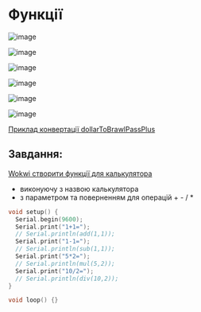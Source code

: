 # Функції

![image](https://github.com/user-attachments/assets/3eb82323-a029-4004-8bcb-23c64f3b0255)

![image](https://github.com/user-attachments/assets/92e2d208-f51c-4470-ae07-68ac4a32d584)

![image](https://github.com/user-attachments/assets/8538a0c0-10c9-4664-a380-7db77337d28d)

![image](https://github.com/user-attachments/assets/a0894a24-e0c7-4763-809f-fbebf3f78045)

![image](https://github.com/user-attachments/assets/ad8d417a-22bc-4120-b775-08dc7da36367)

![image](https://github.com/user-attachments/assets/a9e764ee-1f30-43c4-9c9b-e9273ce68352)


[Приклад конвертації dollarToBrawlPassPlus](https://wokwi.com/projects/419147720909612033)

## Завдання:
[Wokwi створити функції для калькулятора](https://wokwi.com/projects/419258324714979329)
- виконуючу з назвою калькулятора
- з параметром та поверненням для операцій + - / *

``` cpp
void setup() {
  Serial.begin(9600);
  Serial.print("1+1=");
  // Serial.println(add(1,1));
  Serial.print("1-1=");
  // Serial.println(sub(1,1));
  Serial.print("5*2=");
  // Serial.println(mul(5,2));
  Serial.print("10/2=");
  // Serial.println(div(10,2));
}

void loop() {}
```
